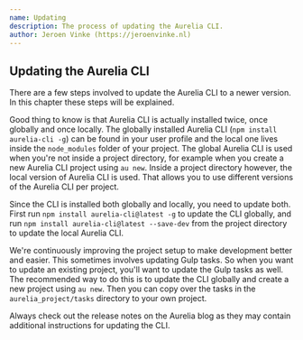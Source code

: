 ```yaml
---
name: Updating
description: The process of updating the Aurelia CLI.
author: Jeroen Vinke (https://jeroenvinke.nl)
---
```


## Updating the Aurelia CLI

There are a few steps involved to update the Aurelia CLI to a newer version. In this chapter these steps will be explained.

Good thing to know is that Aurelia CLI is actually installed twice, once globally and once locally. The globally installed Aurelia CLI (`npm install aurelia-cli -g`) can be found in your user profile and the local one lives inside the `node_modules` folder of your project. The global Aurelia CLI is used when you're not inside a project directory, for example when you create a new Aurelia CLI project using `au new`. Inside a project directory however, the local version of Aurelia CLI is used. That allows you to use different versions of the Aurelia CLI per project.

Since the CLI is installed both globally and locally, you need to update both. First run `npm install aurelia-cli@latest -g` to update the CLI globally, and run `npm install aurelia-cli@latest --save-dev` from the project directory to update the local Aurelia CLI.

We're continuously improving the project setup to make development better and easier. This sometimes involves updating Gulp tasks. So when you want to update an existing project, you'll want to update the Gulp tasks as well. The recommended way to do this is to update the CLI globally and create a new project using `au new`. Then you can copy over the tasks in the `aurelia_project/tasks` directory to your own project.

Always check out the release notes on the Aurelia blog as they may contain additional instructions for updating the CLI.